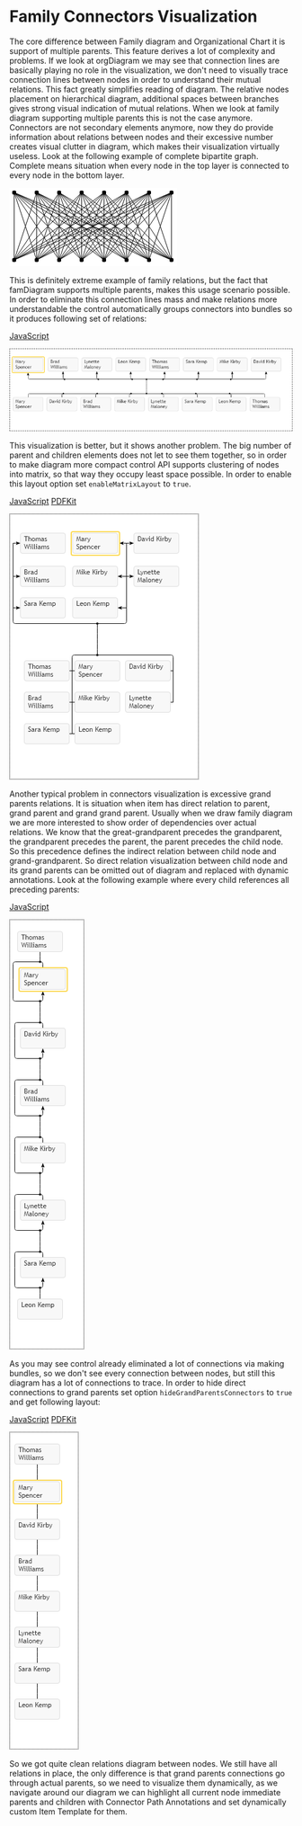 # Family Connectors Visualization
The core difference between Family diagram and Organizational Chart it is support of multiple parents. This feature derives a lot of complexity and problems. If we look at orgDiagram we may see that connection lines are basically playing no role in the visualization, we don't need to visually trace connection lines between nodes in order to understand their mutual relations. This fact greatly simplifies reading of diagram. The relative nodes placement on hierarchical diagram, additional spaces between branches gives strong visual indication of mutual relations. When we look at family diagram supporting multiple parents this is not the case anymore. Connectors are not secondary elements anymore, now they do provide information about relations between nodes and their excessive number creates visual clutter in diagram, which makes their visualization virtually useless.  Look at the following example of complete bipartite graph. Complete means situation when every node in the top layer is connected to every node in the bottom layer.

![Complete Bipartite Graph](images/cbp88.png)

This is definitely extreme example of family relations, but the fact that famDiagram supports multiple parents, makes this usage scenario possible. In order to eliminate this connection lines mass and make relations more understandable the control automatically groups connectors into bundles so it produces following set of relations: 

[JavaScript](javascript.controls/CaseFamilyChartRelations.html)

![Screenshot](javascript.controls/__image_snapshots__/CaseFamilyChartRelations-snap.png)

This visualization is better, but it shows another problem. The big number of parent and children elements does not let to see them together, so in order to make diagram more compact control API supports clustering of nodes into matrix, so that way they occupy least space possible. In order to enable this layout option set `enableMatrixLayout` to `true`.

[JavaScript](javascript.controls/CaseFamilyChartMatrixLayout.html)
[PDFKit](pdfkit.plugins/FamilyMatrix.html)

![Screenshot](javascript.controls/__image_snapshots__/CaseFamilyChartMatrixLayout-snap.png)

Another typical problem in connectors visualization is excessive grand parents relations. It is situation when item has direct relation to parent, grand parent and grand grand parent. Usually when we draw family diagram we are more interested to show order of dependencies over actual relations. We know that the great-grandparent precedes the grandparent, the grandparent precedes the parent, the parent precedes the child node.  So this precedence defines the indirect relation between child node and grand-grandparent. So direct relation visualization between child node and its grand parents can be omitted out of diagram and replaced with dynamic annotations. Look at the following example where every child references all preceding parents:

[JavaScript](javascript.controls/CaseFamilyChartGrandParentsRelations.html)

![Screenshot](javascript.controls/__image_snapshots__/CaseFamilyChartGrandParentsRelations-snap.png)

As you may see control already eliminated a lot of connections via making bundles, so we don't see every connection between nodes, but still this diagram has a lot of connections to trace. In order to hide direct connections to grand parents set option `hideGrandParentsConnectors` to `true` and get following layout:

[JavaScript](javascript.controls/CaseFamilyChartHiddenGrandParentsRelations.html)
[PDFKit](pdfkit.plugins/HideGrandParentsConnectors.html)

![Screenshot](javascript.controls/__image_snapshots__/CaseFamilyChartHiddenGrandParentsRelations-snap.png)

So we got quite clean relations diagram between nodes. We still have all relations in place, the only difference is that grand parents connections go through actual parents, so we need to visualize them dynamically, as we navigate around our diagram we can highlight all current node immediate parents and children with Connector Path Annotations and set dynamically custom Item Template for them.